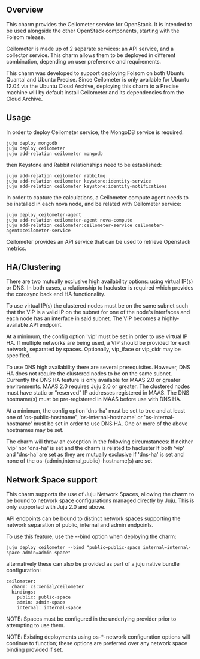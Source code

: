 Overview
--------

This charm provides the Ceilometer service for OpenStack.  It is intended to
be used alongside the other OpenStack components, starting with the Folsom
release.

Ceilometer is made up of 2 separate services: an API service, and a collector
service. This charm allows them to be deployed in different combination,
depending on user preference and requirements.

This charm was developed to support deploying Folsom on both Ubuntu Quantal
and Ubuntu Precise.  Since Ceilometer is only available for Ubuntu 12.04 via
the Ubuntu Cloud Archive, deploying this charm to a Precise machine will by
default install Ceilometer and its dependencies from the Cloud Archive.

Usage
-----

In order to deploy Ceilometer service, the MongoDB service is required:

    juju deploy mongodb
    juju deploy ceilometer
    juju add-relation ceilometer mongodb

then Keystone and Rabbit relationships need to be established:

    juju add-relation ceilometer rabbitmq
    juju add-relation ceilometer keystone:identity-service
    juju add-relation ceilometer keystone:identity-notifications

In order to capture the calculations, a Ceilometer compute agent needs to be
installed in each nova node, and be related with Ceilometer service:

    juju deploy ceilometer-agent
    juju add-relation ceilometer-agent nova-compute
    juju add-relation ceilometer:ceilometer-service ceilometer-agent:ceilometer-service

Ceilometer provides an API service that can be used to retrieve
Openstack metrics.

HA/Clustering
-------------

There are two mutually exclusive high availability options: using virtual
IP(s) or DNS. In both cases, a relationship to hacluster is required which
provides the corosync back end HA functionality.

To use virtual IP(s) the clustered nodes must be on the same subnet such that
the VIP is a valid IP on the subnet for one of the node's interfaces and each
node has an interface in said subnet. The VIP becomes a highly-available API
endpoint.

At a minimum, the config option 'vip' must be set in order to use virtual IP
HA. If multiple networks are being used, a VIP should be provided for each
network, separated by spaces. Optionally, vip_iface or vip_cidr may be
specified.

To use DNS high availability there are several prerequisites. However, DNS HA
does not require the clustered nodes to be on the same subnet.
Currently the DNS HA feature is only available for MAAS 2.0 or greater
environments. MAAS 2.0 requires Juju 2.0 or greater. The clustered nodes must
have static or "reserved" IP addresses registered in MAAS. The DNS hostname(s)
must be pre-registered in MAAS before use with DNS HA.

At a minimum, the config option 'dns-ha' must be set to true and at least one
of 'os-public-hostname', 'os-internal-hostname' or 'os-internal-hostname' must
be set in order to use DNS HA. One or more of the above hostnames may be set.

The charm will throw an exception in the following circumstances:
If neither 'vip' nor 'dns-ha' is set and the charm is related to hacluster
If both 'vip' and 'dns-ha' are set as they are mutually exclusive
If 'dns-ha' is set and none of the os-{admin,internal,public}-hostname(s) are
set

Network Space support
---------------------

This charm supports the use of Juju Network Spaces, allowing the charm to be bound to network space configurations managed directly by Juju.  This is only supported with Juju 2.0 and above.

API endpoints can be bound to distinct network spaces supporting the network separation of public, internal and admin endpoints.

To use this feature, use the --bind option when deploying the charm:

    juju deploy ceilometer --bind "public=public-space internal=internal-space admin=admin-space"

alternatively these can also be provided as part of a juju native bundle configuration:

    ceilometer:
      charm: cs:xenial/ceilometer
      bindings:
        public: public-space
        admin: admin-space
        internal: internal-space

NOTE: Spaces must be configured in the underlying provider prior to attempting to use them.

NOTE: Existing deployments using os-*-network configuration options will continue to function; these options are preferred over any network space binding provided if set.
